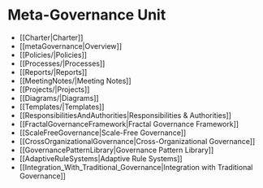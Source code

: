 # Meta-Governance Unit

- [[Charter|Charter]]
- [[metaGovernance|Overview]]
- [[Policies/|Policies]]
- [[Processes/|Processes]]
- [[Reports/|Reports]]
- [[MeetingNotes/|Meeting Notes]]
- [[Projects/|Projects]]
- [[Diagrams/|Diagrams]]
- [[Templates/|Templates]]
- [[ResponsibilitiesAndAuthorities|Responsibilities & Authorities]]
- [[FractalGovernanceFramework|Fractal Governance Framework]]
- [[ScaleFreeGovernance|Scale-Free Governance]]
- [[CrossOrganizationalGovernance|Cross-Organizational Governance]]
- [[GovernancePatternLibrary|Governance Pattern Library]]
- [[AdaptiveRuleSystems|Adaptive Rule Systems]]
- [[Integration_With_Traditional_Governance|Integration with Traditional Governance]] 